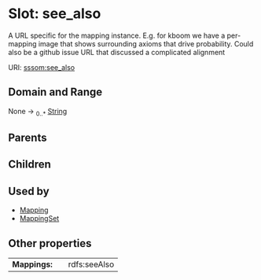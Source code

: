 
# Slot: see_also


A URL specific for the mapping instance. E.g. for kboom we have a per-mapping image that shows surrounding axioms that drive probability. Could also be a github issue URL that discussed a complicated alignment

URI: [sssom:see_also](https://w3id.org/sssom/see_also)


## Domain and Range

None &#8594;  <sub>0..\*</sub> [String](types/String.md)

## Parents


## Children


## Used by

 * [Mapping](Mapping.md)
 * [MappingSet](MappingSet.md)

## Other properties

|  |  |  |
| --- | --- | --- |
| **Mappings:** | | rdfs:seeAlso |


